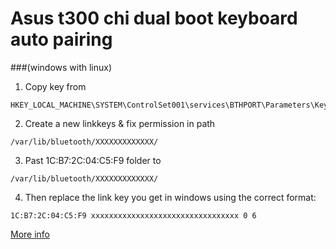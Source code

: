 # Asus t300 chi dual boot keyboard auto pairing
###(windows with linux)
1) Copy key from
```
HKEY_LOCAL_MACHINE\SYSTEM\ControlSet001\services\BTHPORT\Parameters\Keys\aa1111111111\bb2222222222
```
2) Create a new linkkeys & fix permission in path
```
/var/lib/bluetooth/XXXXXXXXXXXXX/
```
3) Past 1C:B7:2C:04:C5:F9 folder to
```
/var/lib/bluetooth/XXXXXXXXXXXXX/
```
4) Then replace the link key you get in windows using the correct format:
```
1C:B7:2C:04:C5:F9 xxxxxxxxxxxxxxxxxxxxxxxxxxxxxxxxx 0 6
```
[More info](http://www.bustatech.com/bluetooth-keyboard-dual-boot-windows-ubuntu/)
